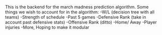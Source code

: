 This is the backend for the march madness prediction algorithm. Some things we wish to account for in the algorithm:
-W/L (decision tree with all teams)
-Strength of schedule
-Past 5 games
-Defensive Rank (take in account past defensive stats)
-Offensive Rank (ditto)
-Home/ Away
-Player injuries
-More, Hoping to make it modular
